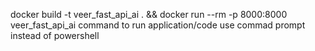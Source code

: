 docker build -t veer_fast_api_ai . &&  docker run --rm -p 8000:8000 veer_fast_api_ai
command to run application/code use commad prompt instead of powershell